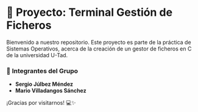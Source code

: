 # 🚀 Proyecto: **Terminal Gestión de Ficheros**

Bienvenido a nuestro repositorio. Este proyecto es parte de la práctica de Sistemas Operativos, acerca de la creación de un gestor de ficheros en C de la universidad U-Tad.


### 👥 **Integrantes del Grupo**
- **Sergio Júlbez Méndez**
- **Mario Villadangos Sánchez**


¡Gracias por visitarnos! 💻✨
